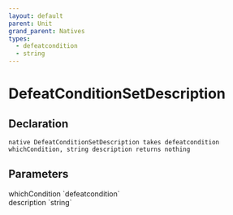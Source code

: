 ```yaml
---
layout: default
parent: Unit
grand_parent: Natives
types:
  - defeatcondition
  - string
---
```


# DefeatConditionSetDescription

## Declaration

```
native DefeatConditionSetDescription takes defeatcondition whichCondition, string description returns nothing
```

## Parameters
<dl>
  <dt>whichCondition `defeatcondition`</dt>
  <dd></dd>

  <dt>description `string`</dt>
  <dd></dd>
</dl>